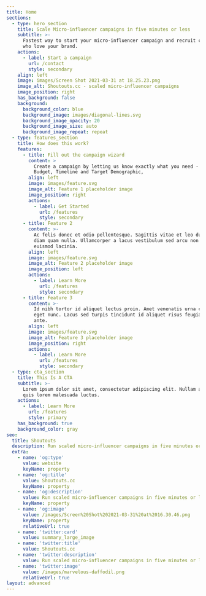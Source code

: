 ```yaml
---
title: Home
sections:
  - type: hero_section
    title: Scale Micro-influencer campaigns in five minutes or less
    subtitle: >-
      Fastest way to start your micro-influencer campaign and recruit creators
      who love your brand.
    actions:
      - label: Start a campaign
        url: /contact
        style: secondary
    align: left
    image: images/Screen Shot 2021-03-31 at 18.25.23.png
    image_alt: Shoutouts.cc - scaled micro-influencer campaigns
    image_position: right
    has_background: false
    background:
      background_color: blue
      background_image: images/diagonal-lines.svg
      background_image_opacity: 20
      background_image_size: auto
      background_image_repeat: repeat
  - type: features_section
    title: How does this work?
    features:
      - title: Fill out the campaign wizard
        content: >
          Create a campaign by letting us know exactly what you need - Goals,
          Budget, Timeline and Target Demographic,
        align: left
        image: images/feature.svg
        image_alt: Feature 1 placeholder image
        image_position: right
        actions:
          - label: Get Started
            url: /features
            style: secondary
      - title: Feature 2
        content: >-
          Ac felis donec et odio pellentesque. Sagittis vitae et leo duis ut
          diam quam nulla. Ullamcorper a lacus vestibulum sed arcu non odio
          euismod lacinia.
        align: left
        image: images/feature.svg
        image_alt: Feature 2 placeholder image
        image_position: left
        actions:
          - label: Learn More
            url: /features
            style: secondary
      - title: Feature 3
        content: >-
          Id nibh tortor id aliquet lectus proin. Amet venenatis urna cursus
          eget nunc. Lacus sed turpis tincidunt id aliquet risus feugiat in
          ante.
        align: left
        image: images/feature.svg
        image_alt: Feature 3 placeholder image
        image_position: right
        actions:
          - label: Learn More
            url: /features
            style: secondary
  - type: cta_section
    title: This Is A CTA
    subtitle: >-
      Lorem ipsum dolor sit amet, consectetur adipiscing elit. Nullam a metus
      quis lorem malesuada luctus.
    actions:
      - label: Learn More
        url: /features
        style: primary
    has_background: true
    background_color: gray
seo:
  title: Shoutouts
  description: Run scaled micro-influencer campaigns in five minutes or less
  extra:
    - name: 'og:type'
      value: website
      keyName: property
    - name: 'og:title'
      value: Shoutouts.cc
      keyName: property
    - name: 'og:description'
      value: Run scaled micro-influencer campaigns in five minutes or less
      keyName: property
    - name: 'og:image'
      value: /images/Screen%20Shot%202021-03-31%20at%2016.30.46.png
      keyName: property
      relativeUrl: true
    - name: 'twitter:card'
      value: summary_large_image
    - name: 'twitter:title'
      value: Shoutouts.cc
    - name: 'twitter:description'
      value: Run scaled micro-influencer campaigns in five minutes or less
    - name: 'twitter:image'
      value: /images/marvelous-daffodil.png
      relativeUrl: true
layout: advanced
---
```

